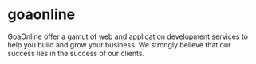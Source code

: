 # goaonline
GoaOnline offer a gamut of web and application development services to help you build and grow your business. We strongly believe that our success lies in the success of our clients.
